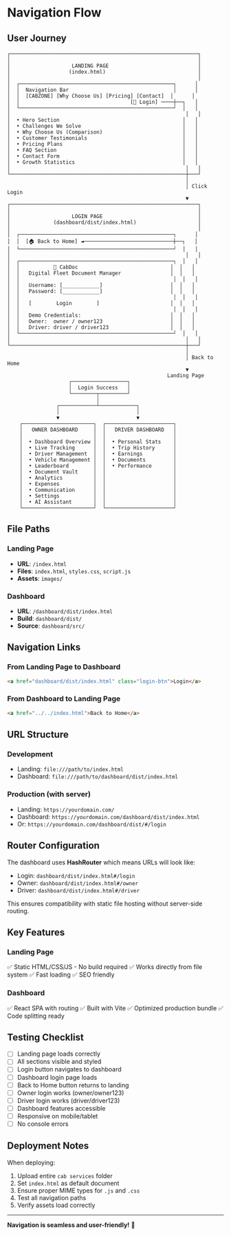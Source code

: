 # Navigation Flow

## User Journey

```
┌─────────────────────────────────────────────────────────────┐
│                                                             │
│                    LANDING PAGE                             │
│                   (index.html)                              │
│                                                             │
│  ┌──────────────────────────────────────────────────┐      │
│  │  Navigation Bar                                  │      │
│  │  [CABZONE] [Why Choose Us] [Pricing] [Contact]  │      │
│  │                                    [🔐 Login] ────┼──┐   │
│  └──────────────────────────────────────────────────┘  │   │
│                                                         │   │
│  • Hero Section                                        │   │
│  • Challenges We Solve                                 │   │
│  • Why Choose Us (Comparison)                          │   │
│  • Customer Testimonials                               │   │
│  • Pricing Plans                                       │   │
│  • FAQ Section                                         │   │
│  • Contact Form                                        │   │
│  • Growth Statistics                                   │   │
│                                                         │   │
└─────────────────────────────────────────────────────────┼───┘
                                                          │
                                                          │ Click Login
                                                          ▼
┌─────────────────────────────────────────────────────────────┐
│                                                             │
│                    LOGIN PAGE                               │
│              (dashboard/dist/index.html)                    │
│                                                             │
│  ┌──────────────────────────────────────────────────┐      │
│  │  [🏠 Back to Home] ◄─────────────────────────────┼──┐   │
│  └──────────────────────────────────────────────────┘  │   │
│                                                         │   │
│  ┌──────────────────────────────────────────────────┐  │   │
│  │           🚗 CabDoc                              │  │   │
│  │   Digital Fleet Document Manager                │  │   │
│  │                                                  │  │   │
│  │   Username: [____________]                      │  │   │
│  │   Password: [____________]                      │  │   │
│  │                                                  │  │   │
│  │   [        Login        ]                       │  │   │
│  │                                                  │  │   │
│  │   Demo Credentials:                             │  │   │
│  │   Owner:  owner / owner123                      │  │   │
│  │   Driver: driver / driver123                    │  │   │
│  └──────────────────────────────────────────────────┘  │   │
│                                                         │   │
└─────────────────────────────────────────────────────────┼───┘
                                                          │
                                                          │ Back to Home
                                                          ▼
                                                    Landing Page
                    ┌──────────────────┐
                    │  Login Success   │
                    └────────┬─────────┘
                             │
                ┌────────────┴────────────┐
                │                         │
                ▼                         ▼
    ┌───────────────────────┐  ┌──────────────────────┐
    │   OWNER DASHBOARD     │  │   DRIVER DASHBOARD   │
    │                       │  │                      │
    │  • Dashboard Overview │  │  • Personal Stats    │
    │  • Live Tracking      │  │  • Trip History      │
    │  • Driver Management  │  │  • Earnings          │
    │  • Vehicle Management │  │  • Documents         │
    │  • Leaderboard        │  │  • Performance       │
    │  • Document Vault     │  │                      │
    │  • Analytics          │  │                      │
    │  • Expenses           │  │                      │
    │  • Communication      │  │                      │
    │  • Settings           │  │                      │
    │  • AI Assistant       │  │                      │
    └───────────────────────┘  └──────────────────────┘
```

## File Paths

### Landing Page
- **URL**: `/index.html`
- **Files**: `index.html`, `styles.css`, `script.js`
- **Assets**: `images/`

### Dashboard
- **URL**: `/dashboard/dist/index.html`
- **Build**: `dashboard/dist/`
- **Source**: `dashboard/src/`

## Navigation Links

### From Landing Page to Dashboard
```html
<a href="dashboard/dist/index.html" class="login-btn">Login</a>
```

### From Dashboard to Landing Page
```html
<a href="../../index.html">Back to Home</a>
```

## URL Structure

### Development
- Landing: `file:///path/to/index.html`
- Dashboard: `file:///path/to/dashboard/dist/index.html`

### Production (with server)
- Landing: `https://yourdomain.com/`
- Dashboard: `https://yourdomain.com/dashboard/dist/index.html`
- Or: `https://yourdomain.com/dashboard/dist/#/login`

## Router Configuration

The dashboard uses **HashRouter** which means URLs will look like:
- Login: `dashboard/dist/index.html#/login`
- Owner: `dashboard/dist/index.html#/owner`
- Driver: `dashboard/dist/index.html#/driver`

This ensures compatibility with static file hosting without server-side routing.

## Key Features

### Landing Page
✅ Static HTML/CSS/JS - No build required
✅ Works directly from file system
✅ Fast loading
✅ SEO friendly

### Dashboard
✅ React SPA with routing
✅ Built with Vite
✅ Optimized production bundle
✅ Code splitting ready

## Testing Checklist

- [ ] Landing page loads correctly
- [ ] All sections visible and styled
- [ ] Login button navigates to dashboard
- [ ] Dashboard login page loads
- [ ] Back to Home button returns to landing
- [ ] Owner login works (owner/owner123)
- [ ] Driver login works (driver/driver123)
- [ ] Dashboard features accessible
- [ ] Responsive on mobile/tablet
- [ ] No console errors

## Deployment Notes

When deploying:
1. Upload entire `cab services` folder
2. Set `index.html` as default document
3. Ensure proper MIME types for `.js` and `.css`
4. Test all navigation paths
5. Verify assets load correctly

---

**Navigation is seamless and user-friendly!** 🎯
